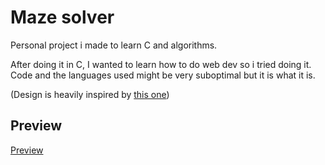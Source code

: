 # Maze solver

Personal project i made to learn C and algorithms.

After doing it in C, I wanted to learn how to do web dev so i tried doing it.
Code and the languages used might be very suboptimal but it is what it is.

(Design is heavily inspired by [this one](https://angeluriot.com/maze_solver/))

## Preview
[Preview](https://github.com/user-attachments/assets/d6c0a601-f853-4471-bb5e-2043ee296d53)
